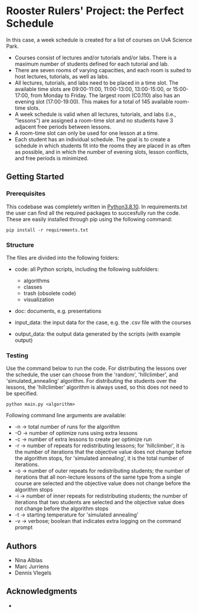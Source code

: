 # Rooster Rulers' Project: the Perfect Schedule

In this case, a week schedule is created for a list of courses on UvA Science Park.
- Courses consist of lectures and/or tutorials and/or labs. There is a maximum number of students defined for each tutorial and lab.
- There are seven rooms of varying capacities, and each room is suited to host lectures, tutorials, as well as labs.
- All lectures, tutorials, and labs need to be placed in a time slot. The available time slots are 09:00-11:00, 11:00-13:00, 13:00-15:00, or 15:00-17:00, from Monday to Friday. The largest room (C0.110) also has an evening slot (17:00-19:00). This makes for a total of 145 available room-time slots.
- A week schedule is valid when all lectures, tutorials, and labs (i.e., "lessons") are assigned a room-time slot and no students have 3 adjacent free periods between lessons.
- A room-time slot can only be used for one lesson at a time.
- Each student has an individual schedule.
The goal is to create a schedule in which students fit into the rooms they are placed in as often as possible, and in which the number of evening slots, lesson conflicts, and free periods is minimized.


## Getting Started

### Prerequisites

This codebase was completely written in [Python3.8.10](https://www.python.org/downloads/). In requirements.txt the user can find all the required packages to succesfully run the code. These are easily installed through pip using the following command:

```
pip install -r requirements.txt
```

### Structure

The files are divided into the following folders:
- code: all Python scripts, including the following subfolders:
    - algorithms
    - classes
    - trash (obsolete code)
    - visualization

- doc: documents, e.g. presentations
- input_data: the input data for the case, e.g. the .csv file with the courses
- output_data: the output data generated by the scripts (with example output)


### Testing

Use the command below to run the code. For distributing the lessons over the schedule, the user can choose from the 'random', 'hillclimber', and 'simulated_annealing' algorithm. For distributing the students over the lessons, the 'hillclimber' algorithm is always used, so this does not need to be specified.

```
python main.py <algorithm>
```

Following command line arguments are available:
- -n -> total number of runs for the algorithm
- -O -> number of optimize runs using extra lessons
- -c -> number of extra lessons to create per optimize run
- -r -> number of repeats for redistributing lessons; for 'hillclimber', it is the number of iterations that the objective value does not change before the algorithm stops, for 'simulated annealing', it is the total number of iterations.
- -o -> number of outer repeats for redistributing students; the number of iterations that all non-lecture lessons of the same type from a single course are selected and the objective value does not change before the algorithm stops 
- -i -> number of inner repeats for redistributing students; the number of iterations that two students are selected and the objective value does not change before the algorithm stops
- -t -> starting temperature for 'simulated annealing'
- -v -> verbose; boolean that indicates extra logging on the command prompt


## Authors

* Nina Alblas
* Marc Jurriens
* Dennis Vlegels


## Acknowledgments

* 